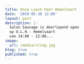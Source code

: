 ```yaml
---
title: Onze Lieve heer Hemelvaart
date: '2019-05-30 12:00'
layout: post
description: |-
  Salon Sauvage is doorlopend open
  op O.L.H.- Hemelvaart
  van 14:00 - 22:00...
image:
  url: /media/vlieg.jpg
blog: true
published: true
---
```


